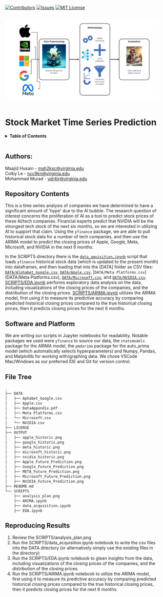 [![Contributors][contributors-shield]][contributors-url]
[![Issues][issues-shield]][issues-url]
[![MIT License][license-shield]][license-url]

<br />
<div stye="text-align: center;">

  <a href="https://docs.google.com/document/d/1Ogc_fDFur5ebfYvcQRNJP6mY8pvGBdkM2v2or5iNmN8/edit?usp=sharing">
    <img src="SCRIPTS/analysis_plan.png" style="margin: auto;" width="700" alt="Analysis Plan"></img>
  </a>
</div>
<br />

# Stock Market Time Series Prediction

<details>
  <summary><strong>Table of Contents</strong></summary>
  <ol>
    <li><a href="#authors">Authors</a></li>
    <li><a href="#repository-contents">Repository Contents</a></li>
    <li><a href="#software-and-platform">Software and Platform</a></li>
    <li><a href="#file-tree">File Tree</a></li>
    <li><a href="#reproducing-results">Reproducing Results</a></li>
  </ol>
</details>
<br />

## Authors: 
Maajid Husain - mah2ksc@virginia.edu <br />
Colby Le - ncc9kn@virginia.edu <br />
Mohammad Murad - vdr4jr@virginia.edu

## Repository Contents
This is a time series analysis of companies we have determined to have a significant amount of 'hype' due to the AI bubble. The research question of interest concerns the proliferation of AI as a tool to predict stock prices of these AI/tech companies. Financial experts predict that NVIDIA will be the strongest tech stock of the next six months, so we are interested in utilizing AI to support that claim. Using the `yfinance` package, we are able to pull historical stock data for a number of tech companies, and then use the ARIMA model to predict the closing prices of Apple, Google, Meta, Microsoft, and NVIDIA in the next 6 months.

In the SCRIPTS directory there is the [`data_aquisition.ipynb`](DATA/data_aquisition.ipynb) script that loads `yfinance` historical stock data (which is updated to the present month) into dataframes, and then loading that into the [DATA] folder as CSV files: [`DATA/Alphabet_Google.csv`](DATA/Alphabet_Google.csv), [`DATA/Apple.csv`](DATA/Apple.csv), [`DATA/Meta Platforms.csv`](DATA/Meta Platforms.csv), [`DATA/Microsoft.csv`](Microsoft.csv), and [`DATA/NVIDIA.csv`](DATA/NVIDIA.csv). [SCRIPTS/EDA.ipynb](SCRIPTS/EDA.ipynb) performs exploratory data analysis on the data, including visualizations of the closing prices of the companies, and the distribution of the closing prices. [SCRIPTS/ARIMA.ipynb](SCRIPTS/ARIMA.ipynb) utilizes the ARIMA model, first using it to measure its predictive accuracy by comparing predicted historical closing prices compared to the true historical closing prices, then it predicts closing prices for the next 6 months.

## Software and Platform
We are writing our scripts in Jupyter notebooks for readability. Notable packages we used were `yfinance` to source our data, the `statsmodels` package for the ARIMA model, the `pmdarima` package for the auto_arima model (which automatically selects hyperparameters) and Numpy, Pandas, and Matplotlib for working with/graphing data. We chose VSCode Mac/Windows as our preferred IDE and Git for version control.

## File Tree
```
.
├── DATA
│   ├── Aphabet_Google.csv
│   ├── Apple.csv
│   ├── DataAppendix.pdf
│   ├── Meta Platforms.csv
│   └── Microsoft.csv
│   └── NVIDIA.csv
├── LICENSE
├── OUTPUT
│   ├── apple_historic.png
│   ├── google_historic.png
│   ├── meta_historic.png
│   ├── microsoft_historic.png
│   ├── nvidia_historic.png
│   ├── Apple_Future_Prediction.png
│   ├── Google_Future_Prediction.png
│   ├── META_Future_Prediction.png
│   ├── Microsoft_Future_Prediction.png
│   ├── NVIDIA_Future_Prediction.png
├── README.md
└── SCRIPTS
    ├── analysis_plan.png
    ├── ARIMA.ipynb
    ├── data_acquisition.ipynb
    ├── EDA.ipynb
```

## Reproducing Results
1. Review the SCRIPTS/analysis_plan.png
2. Run the SCRIPTS/data_acquisition.ipynb notebook to write the csv files into the DATA directory (or alternatively simply use the existing files in the directory)
3. Run the SCRIPTS/EDA.ipynb notebook to glean insights from the data, including visualizations of the closing prices of the companies, and the distribution of the closing prices.
4. Run the SCRIPTS/ARIMA.ipynb notebook to utilize the ARIMA model, first using it to measure its predictive accuracy by comparing predicted historical closing prices compared to the true historical closing prices, then it predicts closing prices for the next 6 months.

[contributors-shield]: https://img.shields.io/github/contributors/maajidhusain/DS-4002-Project-2.svg?style=for-the-badge
[contributors-url]: https://github.com/maajidhusain/DS-4002-Project-2/graphs/contributors
[stars-shield]: https://img.shields.io/github/stars/maajidhusain/DS-4002-Project-2.svg?style=for-the-badge
[issues-shield]: https://img.shields.io/github/issues/maajidhusain/DS-4002-Project-2.svg?style=for-the-badge
[issues-url]: https://github.com/maajidhusain/DS-4002-Project-2/issues
[license-shield]: https://img.shields.io/github/license/maajidhusain/DS-4002-Project-2.svg?style=for-the-badge
[license-url]: https://github.com/maajidhusain/DS-4002-Project-2/blob/master/LICENSE
[product-screenshot]: public/Images/_Common
